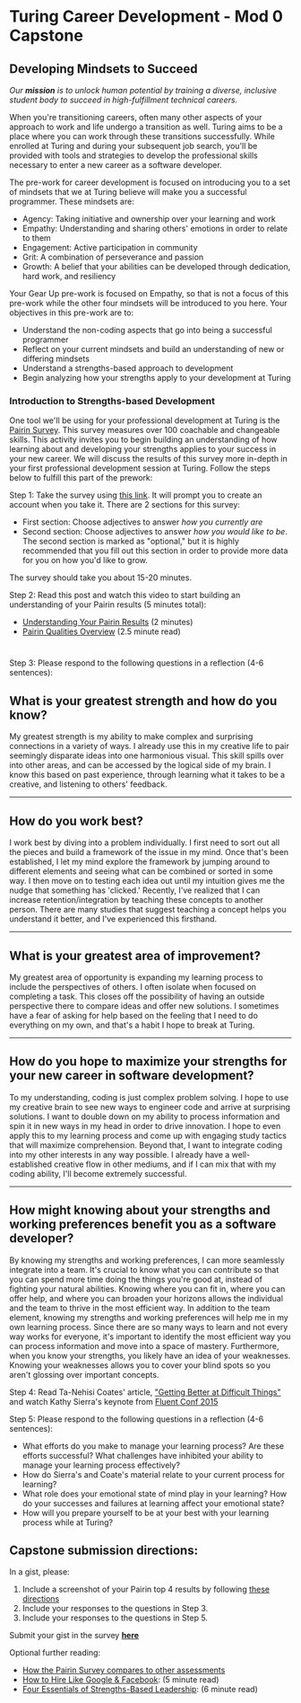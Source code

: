 # Turing Career Development - Mod 0 Capstone
## Developing Mindsets to Succeed
_Our **mission** is to unlock human potential by training a diverse, inclusive student body to succeed in high-fulfillment technical careers._

When you're transitioning careers, often many other aspects of your approach to work and life undergo a transition as well. Turing aims to be a place where you can work through these transitions successfully. While enrolled at Turing and during your subsequent job search, you'll be provided with tools and strategies to develop the professional skills necessary to enter a new career as a software developer. 

The pre-work for career development is focused on introducing you to a set of mindsets that we at Turing believe will make you a successful programmer. These mindsets are:

* Agency: Taking initiative and ownership over your learning and work
* Empathy: Understanding and sharing others' emotions in order to relate to them 
* Engagement: Active participation in community
* Grit: A combination of perseverance and passion
* Growth: A belief that your abilities can be developed through dedication, hard work, and resiliency

Your Gear Up pre-work is focused on Empathy, so that is not a focus of this pre-work while the other four mindsets will be introduced to you here. Your objectives in this pre-work are to:

* Understand the non-coding aspects that go into being a successful programmer
* Reflect on your current mindsets and build an understanding of new or differing mindsets 
* Understand a strengths-based approach to development
* Begin analyzing how your strengths apply to your development at Turing

### Introduction to Strengths-based Development
One tool we'll be using for your professional development at Turing is the [Pairin Survey](https://www.pairin.com/). This survey measures over 100 coachable and changeable skills. This activity invites you to begin building an understanding of how learning about and developing your strengths applies to your success in your new career. We will discuss the results of this survey more in-depth in your first professional development session at Turing. Follow the steps below to fulfill this part of the prework:

Step 1: Take the survey using [this link](https://survey.pairin.com/signup/15960/student). It will prompt you to create an account when you take it. There are 2 sections for this survey:
   * First section: Choose adjectives to answer _how you currently are_
   * Second section: Choose adjectives to answer _how you would like to be_. The second section is marked as "optional," but it is highly recommended that you fill out this section in order to provide more data for you on how you'd like to grow. 

  The survey should take you about 15-20 minutes. 

Step 2: Read this post and watch this video to start building an understanding of your Pairin results (5 minutes total):

   * [Understanding Your Pairin Results](https://www.youtube.com/watch?v=VXe3i_KjaSI) (2 minutes)
   * [Pairin Qualities Overview](https://github.com/turingschool/career-development-curriculum/blob/master/files/Pairin%20Top%20Qualities%20Overview.pdf) (2.5 minute read)
#

Step 3: Please respond to the following questions in a reflection (4-6 sentences):
## What is your greatest strength and how do you know? 
   
My greatest strength is my ability to make complex and surprising connections in a variety of ways. I already use this in my creative life to pair seemingly disparate ideas into one harmonious visual. This skill spills over into other areas, and can be accessed by the logical side of my brain. I know this based on past experience, through learning what it takes to be a creative, and listening to others' feedback.

---

## How do you work best?
   
I work best by diving into a problem individually. I first need to sort out all the pieces and build a framework of the issue in my mind. Once that's been established, I let my mind explore the framework by jumping around to different elements and seeing what can be combined or sorted in some way. I then move on to testing each idea out until my intuition gives me the nudge that something has 'clicked.' Recently, I've realized that I can increase retention/integration by teaching these concepts to another person. There are many studies that suggest teaching a concept helps you understand it better, and I've experienced this firsthand.
    
---

## What is your greatest area of improvement?
   
My greatest area of opportunity is expanding my learning process to include the perspectives of others. I often isolate when focused on completing a task. This closes off the possibility of having an outside perspective there to compare ideas and offer new solutions. I sometimes have a fear of asking for help based on the feeling that I need to do everything on my own, and that's a habit I hope to break at Turing.
    
---

## How do you hope to maximize your strengths for your new career in software development?
   
To my understanding, coding is just complex problem solving. I hope to use my creative brain to see new ways to engineer code and arrive at surprising solutions. I want to double down on my ability to process information and spin it in new ways in my head in order to drive innovation. I hope to even apply this to my learning process and come up with engaging study tactics that will maximize comprehension. Beyond that, I want to integrate coding into my other interests in any way possible. I already have a well-established creative flow in other mediums, and if I can mix that with my coding ability, I'll become extremely successful.

---

## How might knowing about your strengths and working preferences benefit you as a software developer? 
    
By knowing my strengths and working preferences, I can more seamlessly integrate into a team. It's crucial to know what you can contribute so that you can spend more time doing the things you're good at, instead of fighting your natural abilities. Knowing where you can fit in, where you can offer help, and where you can broaden your horizons allows the individual and the team to thrive in the most efficient way. In addition to the team element, knowing my strengths and working preferences will help me in my own learning process. Since there are so many ways to learn and not every way works for everyone, it's important to identify the most efficient way you can process information and move into a space of mastery. Furthermore, when you know your strengths, you likely have an idea of your weaknesses. Knowing your weaknesses allows you to cover your blind spots so you aren't glossing over important concepts.




   
 Step 4: Read Ta-Nehisi Coates' article, ["Getting Better at Difficult Things"](http://www.theatlantic.com/education/archive/2015/03/a-quick-note-on-getting-better-at-difficult-things/387133/) and watch Kathy Sierra's keynote from [Fluent Conf 2015](https://www.youtube.com/watch?v=FKTxC9pl-WM)
 
 Step 5: Please respond to the following questions in a reflection (4-6 sentences):
  * What efforts do you make to manage your learning process? Are these efforts successful? What challenges have inhibited your ability to manage your learning process effectively?
  * How do Sierra's and Coate's material relate to your current process for learning?
  * What role does your emotional state of mind play in your learning? How do your successes and failures at learning affect your emotional state?
  * How will you prepare yourself to be at your best with your learning process while at Turing?
 
## **Capstone submission directions:**
In a gist, please:
1. Include a screenshot of your Pairin top 4 results by following [these directions](https://gist.github.com/kannankumar/4c613cac6d9db896062a16e1cc57d3e5)
2. Include your responses to the questions in Step 3.
3. Include your responses to the questions in Step 5.

Submit your gist in the survey **[here](https://sites.google.com/casimircreative.com/enrollment/mod-0-capstone-fka-pre-work?authuser=0)**
 
Optional further reading:
   * [How the Pairin Survey compares to other assessments](https://github.com/turingschool/career-development-curriculum/blob/master/files/Survey%20Comparisons.pdf)
   * [How to Hire Like Google & Facebook](https://www.forbes.com/sites/ashoka/2014/04/15/how-to-hire-like-google-and-facebook-evaluating-candidates-beyond-their-technical-ability/#64c08fc513bf): (5 minute read)
   * [Four Essentials of Strengths-Based Leadership](http://www.forbes.com/sites/ekaterinawalter/2013/08/27/four-essentials-of-strength-based-leadership/#76b62a91fa21): (6 minute read)
